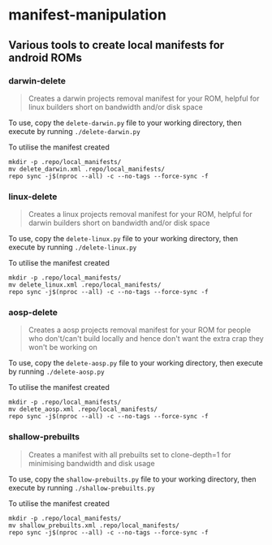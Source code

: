 # manifest-manipulation

## Various tools to create local manifests for android ROMs


### darwin-delete

> Creates a darwin projects removal manifest for your ROM, helpful
for linux builders short on bandwidth and/or disk space

To use, copy the `delete-darwin.py` file to your working directory, then execute by running `./delete-darwin.py`

To utilise the manifest created

```
mkdir -p .repo/local_manifests/
mv delete_darwin.xml .repo/local_manifests/
repo sync -j$(nproc --all) -c --no-tags --force-sync -f
```

### linux-delete

> Creates a linux projects removal manifest for your ROM, helpful
for darwin builders short on bandwidth and/or disk space

To use, copy the `delete-linux.py` file to your working directory, then execute by running `./delete-linux.py`

To utilise the manifest created

```
mkdir -p .repo/local_manifests/
mv delete_linux.xml .repo/local_manifests/
repo sync -j$(nproc --all) -c --no-tags --force-sync -f
```

### aosp-delete

> Creates a aosp projects removal manifest for your ROM for people
who don't/can't build locally and hence don't want the extra crap
they won't be working on

To use, copy the `delete-aosp.py` file to your working directory, then execute by running `./delete-aosp.py`

To utilise the manifest created

```
mkdir -p .repo/local_manifests/
mv delete_aosp.xml .repo/local_manifests/
repo sync -j$(nproc --all) -c --no-tags --force-sync -f
```

### shallow-prebuilts

> Creates a manifest with all prebuilts set to clone-depth=1 for minimising bandwidth and disk usage

To use, copy the `shallow-prebuilts.py` file to your working directory, then execute by running `./shallow-prebuilts.py`

To utilise the manifest created

```
mkdir -p .repo/local_manifests/
mv shallow_prebuilts.xml .repo/local_manifests/
repo sync -j$(nproc --all) -c --no-tags --force-sync -f
```
